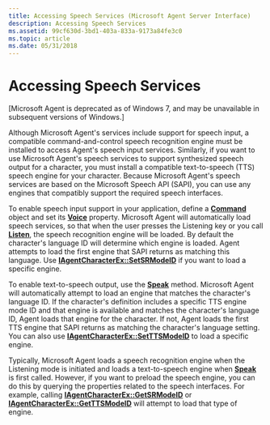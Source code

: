 ```yaml
---
title: Accessing Speech Services (Microsoft Agent Server Interface)
description: Accessing Speech Services
ms.assetid: 99cf630d-3bd1-403a-833a-9173a84fe3c0
ms.topic: article
ms.date: 05/31/2018
---
```


# Accessing Speech Services

\[Microsoft Agent is deprecated as of Windows 7, and may be unavailable in subsequent versions of Windows.\]

Although Microsoft Agent's services include support for speech input, a compatible command-and-control speech recognition engine must be installed to access Agent's speech input services. Similarly, if you want to use Microsoft Agent's speech services to support synthesized speech output for a character, you must install a compatible text-to-speech (TTS) speech engine for your character. Because Microsoft Agent's speech services are based on the Microsoft Speech API (SAPI), you can use any engines that compatibly support the required speech interfaces.

To enable speech input support in your application, define a [**Command**](https://www.bing.com/search?q=**Command**) object and set its [**Voice**](https://www.bing.com/search?q=**Voice**) property. Microsoft Agent will automatically load speech services, so that when the user presses the Listening key or you call [**Listen**](https://www.bing.com/search?q=**Listen**), the speech recognition engine will be loaded. By default the character's language ID will determine which engine is loaded. Agent attempts to load the first engine that SAPI returns as matching this language. Use [**IAgentCharacterEx::SetSRModeID**](IAgentCharacterEx::SetSRModeID) if you want to load a specific engine.

To enable text-to-speech output, use the [**Speak**](https://www.bing.com/search?q=**Speak**) method. Microsoft Agent will automatically attempt to load an engine that matches the character's language ID. If the character's definition includes a specific TTS engine mode ID and that engine is available and matches the character's language ID, Agent loads that engine for the character. If not, Agent loads the first TTS engine that SAPI returns as matching the character's language setting. You can also use [**IAgentCharacterEx::SetTTSModeID**](IAgentCharacterEx::SetTTSModeID) to load a specific engine.

Typically, Microsoft Agent loads a speech recognition engine when the Listening mode is initiated and loads a text-to-speech engine when [**Speak**](https://www.bing.com/search?q=**Speak**) is first called. However, if you want to preload the speech engine, you can do this by querying the properties related to the speech interfaces. For example, calling [**IAgentCharacterEx::GetSRModeID**](IAgentCharacterEx::GetSRModeID) or [**IAgentCharacterEx::GetTTSModeID**](IAgentCharacterEx::GetTTSModeID) will attempt to load that type of engine.

 

 




